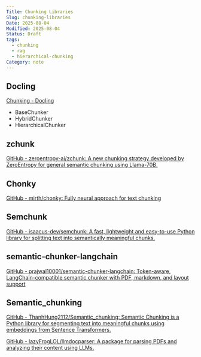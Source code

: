 ```yaml
---
Title: Chunking Libraries
Slug: chunking-libraries
Date: 2025-08-04
Modified: 2025-08-04
Status: Draft
tags:
  - chunking
  - rag
  - hierarchical-chunking
Category: note
---
```

## Docling
[Chunking - Docling](https://docling-project.github.io/docling/concepts/chunking/)
- BaseChunker
- HybridChunker
- HierarchicalChunker

## zchunk
[GitHub - zeroentropy-ai/zchunk: A new chunking strategy developed by ZeroEntropy for general semantic chunking using Llama-70B.](https://github.com/zeroentropy-ai/zchunk)

## Chonky
[GitHub - mirth/chonky: Fully neural approach for text chunking](https://github.com/mirth/chonky)

## Semchunk
[GitHub - isaacus-dev/semchunk: A fast, lightweight and easy-to-use Python library for splitting text into semantically meaningful chunks.](https://github.com/isaacus-dev/semchunk)

## semantic-chunker-langchain
[GitHub - prajwal10001/semantic-chunker-langchain: Token-aware, LangChain-compatible semantic chunker with PDF, markdown, and layout support](https://github.com/prajwal10001/semantic-chunker-langchain)

## Semantic_chunking
[GitHub - ThanhHung2112/Semantic\_chunking: Semantic Chunking is a Python library for segmenting text into meaningful chunks using embeddings from Sentence Transformers.](https://github.com/ThanhHung2112/Semantic_chunking)

[GitHub - lazyFrogLOL/llmdocparser: A package for parsing PDFs and analyzing their content using LLMs.](https://github.com/lazyFrogLOL/llmdocparser)
